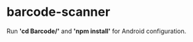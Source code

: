 # barcode-scanner

 Run <strong>'cd Barcode/'</strong> and <strong>'npm install'</strong> for Android configuration.
